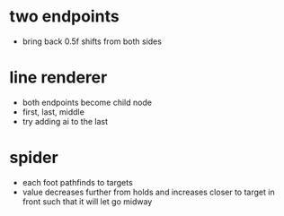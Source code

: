 # two endpoints
- bring back 0.5f shifts from both sides

# line renderer
- both endpoints become child node
- first, last, middle
- try adding ai to the last

# spider
- each foot pathfinds to targets
- value decreases further from holds and increases closer to target in front such that it will let go midway
